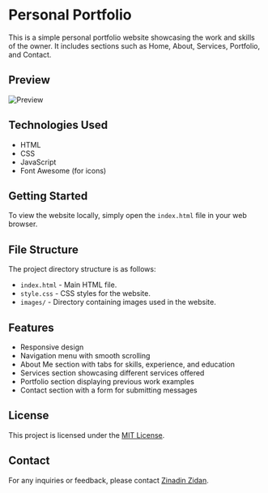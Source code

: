 # Personal Portfolio

This is a simple personal portfolio website showcasing the work and skills of the owner. It includes sections such as Home, About, Services, Portfolio, and Contact.

## Preview

![Preview](screenshot.png)

## Technologies Used

- HTML
- CSS
- JavaScript
- Font Awesome (for icons)

## Getting Started

To view the website locally, simply open the `index.html` file in your web browser.

## File Structure

The project directory structure is as follows:

- `index.html` - Main HTML file.
- `style.css` - CSS styles for the website.
- `images/` - Directory containing images used in the website.

## Features

- Responsive design
- Navigation menu with smooth scrolling
- About Me section with tabs for skills, experience, and education
- Services section showcasing different services offered
- Portfolio section displaying previous work examples
- Contact section with a form for submitting messages

## License

This project is licensed under the [MIT License](LICENSE).

## Contact

For any inquiries or feedback, please contact [Zinadin Zidan](mailto:zzinadin08@gmail.com).

